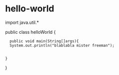 # hello-world
import java.util.*

public class helloWorld {

	  public void main(String[]args){
	  System.out.println("blablabla mister freeman");

	  
	}
}
